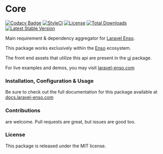 # Core

[![Codacy Badge](https://app.codacy.com/project/badge/Grade/cd39c3fa899a4975815209209f5c6fb9)](https://www.codacy.com/gh/laravel-enso/core?utm_source=github.com&amp;utm_medium=referral&amp;utm_content=laravel-enso/core&amp;utm_campaign=Badge_Grade)
[![StyleCI](https://github.styleci.io/repos/85807594/shield?branch=master)](https://github.styleci.io/repos/85807594)
[![License](https://poser.pugx.org/laravel-enso/core/license)](https://packagist.org/packages/laravel-enso/core)
[![Total Downloads](https://poser.pugx.org/laravel-enso/core/downloads)](https://packagist.org/packages/laravel-enso/core)
[![Latest Stable Version](https://poser.pugx.org/laravel-enso/core/version)](https://packagist.org/packages/laravel-enso/core)

Main requirement & dependency aggregator for [Laravel Enso](https://github.com/laravel-enso/Enso).

This package works exclusively within the [Enso](https://github.com/laravel-enso/Enso) ecosystem.

The front end assets that utilize this api are present in the [ui](https://github.com/enso-ui/ui) package.

For live examples and demos, you may visit [laravel-enso.com](https://www.laravel-enso.com)

### Installation, Configuration & Usage

Be sure to check out the full documentation for this package available at [docs.laravel-enso.com](https://docs.laravel-enso.com/backend/core.html)

### Contributions

are welcome. Pull requests are great, but issues are good too.

### License

This package is released under the MIT license.
